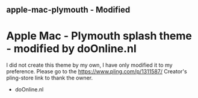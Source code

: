 ## apple-mac-plymouth - Modified
# Apple Mac - Plymouth splash theme - modified by doOnline.nl
I did not create this theme by my own, I have only modified it to my preference.
Please go to the https://www.pling.com/p/1311587/ Creator's pling-store link to thank the owner.

- doOnline.nl
